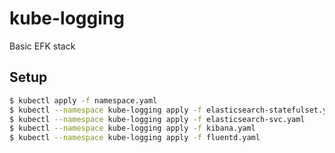 # kube-logging

Basic EFK stack

## Setup

```bash
$ kubectl apply -f namespace.yaml
$ kubectl --namespace kube-logging apply -f elasticsearch-statefulset.yaml
$ kubectl --namespace kube-logging apply -f elasticsearch-svc.yaml
$ kubectl --namespace kube-logging apply -f kibana.yaml
$ kubectl --namespace kube-logging apply -f fluentd.yaml
```
